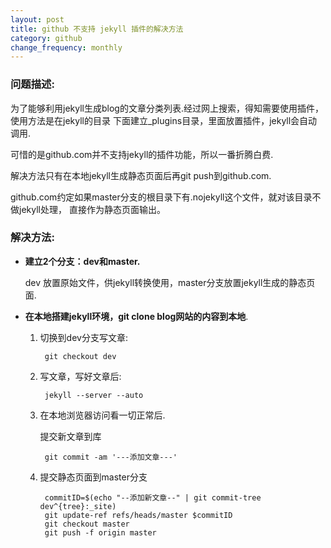 ```yaml
---
layout: post
title: github 不支持 jekyll 插件的解决方法
category: github
change_frequency: monthly
---
```


### 问题描述:

为了能够利用jekyll生成blog的文章分类列表.经过网上搜索，得知需要使用插件，使用方法是在jekyll的目录
下面建立_plugins目录，里面放置插件，jekyll会自动调用.

可惜的是github.com并不支持jekyll的插件功能，所以一番折腾白费.

解决方法只有在本地jekyll生成静态页面后再git push到github.com.

github.com约定如果master分支的根目录下有.nojekyll这个文件，就对该目录不做jekyll处理，
直接作为静态页面输出。

### 解决方法:

* __建立2个分支：dev和master.__  

   dev 放置原始文件，供jekyll转换使用，master分支放置jekyll生成的静态页面.

* __在本地搭建jekyll环境，git clone blog网站的内容到本地__.  

   1. 切换到dev分支写文章:  

           git checkout dev

   1. 写文章，写好文章后:  

           jekyll --server --auto 

   1. 在本地浏览器访问看一切正常后.  

      提交新文章到库

           git commit -am '---添加文章---'

   1. 提交静态页面到master分支  

           commitID=$(echo "--添加新文章--" | git commit-tree dev^{tree}:_site)
           git update-ref refs/heads/master $commitID
           git checkout master
           git push -f origin master


